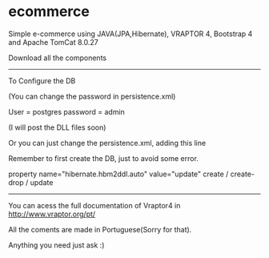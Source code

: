 # ecommerce

Simple e-commerce using JAVA(JPA,Hibernate), VRAPTOR 4, Bootstrap 4 and Apache TomCat 8.0.27

Download all the components 

_______________________________________________

To Configure the DB 

(You can change the password in persistence.xml) 

User = postgres
password = admin 

(I will post the DLL files soon) 

Or you can just change the persistence.xml, adding this line 


 Remember to first create the DB, just to avoid some error. 


property name="hibernate.hbm2ddl.auto" value="update" create / create-drop / update




___________________________________________

You can acess the full documentation of Vraptor4 in http://www.vraptor.org/pt/

All the coments are made in Portuguese(Sorry for that). 


Anything you need just ask :) 


